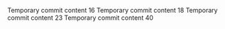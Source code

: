 Temporary commit content 16
Temporary commit content 18
Temporary commit content 23
Temporary commit content 40
